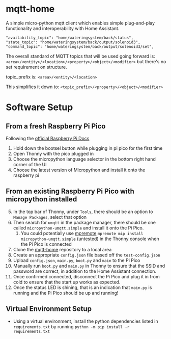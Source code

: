 # mqtt-home
A simple micro-python mqtt client which enables simple plug-and-play functionality and interoperability with Home Assistant. 
```  
"availability_topic": "home/wateringsystem/back/status",
"state_topic": "home/wateringsystem/back/output/solenoid3",
"command_topic": "home/wateringsystem/back/output/solenoid3/set",
```

The overall standard of MQTT topics that will be used going forward is:
`<area>/<entity>/<location>/<property>/<object>/<modifier>` but there's no set requirement on structure.

topic_prefix is: `<area>/<entity>/<location>`

This simplifies it down to:
`<topic_prefix>/<property>/<object>/<modifier>`

# Software Setup
## From a fresh Raspberry Pi Pico
Following the [official Raspberry Pi Docs](https://projects.raspberrypi.org/en/projects/getting-started-with-the-pico/3)
1. Hold down the bootsel button while plugging in pi pico for the first time
2. Open Thonny with the pico plugged in
3. Choose the micropython language selector in the bottom right hand corner of the UI
4. Choose the latest version of Micropython and install it onto the raspberry pi
## From an existing Raspberry Pi Pico with micropython installed
5. In the top bar of Thonny, under `Tools`, there should be an option to `Manage Packages`, select that option
6. Then search for `umqtt` in the package manager, there should be one called `micropython-umqtt.simple` and install it onto the Pi Pico.
	1. You could potentially use [mpremote](https://docs.micropython.org/en/latest/reference/packages.html#installing-packages-with-mpremote) `mpremote mip install micropython-umqtt.simple` (untested) in the Thonny console when the Pi Pico is connected
8. Clone the [mqtt-home](https://github.com/ESteanes/mqtt-home) repository to a local area
9. Create an appropriate `config.json` file based off the `test-config.json`
10. Upload `config.json`, `main.py`, `boot.py` and `main` to the Pi Pico
11. Manually run `boot.py` and `main.py` in Thonny to ensure that the SSID and password are correct, in addition to the Home Assistant connection.
12. Once confirmed connected, disconnect the Pi Pico and plug it in from cold to ensure that the start up works as expected.
13. Once the status LED is shining, that is an indication that `main.py` is running and the Pi Pico should be up and running!

## Virtual Environment Setup
* Using a virtual environment, install the python dependencies listed in `requirements.txt` by running `python -m pip install -r requirements.txt`

